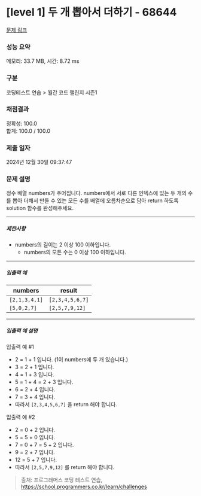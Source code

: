 # [level 1] 두 개 뽑아서 더하기 - 68644 

[문제 링크](https://school.programmers.co.kr/learn/courses/30/lessons/68644) 

### 성능 요약

메모리: 33.7 MB, 시간: 8.72 ms

### 구분

코딩테스트 연습 > 월간 코드 챌린지 시즌1

### 채점결과

정확성: 100.0<br/>합계: 100.0 / 100.0

### 제출 일자

2024년 12월 30일 09:37:47

### 문제 설명

<p style="user-select: auto !important;">정수 배열 numbers가 주어집니다. numbers에서 서로 다른 인덱스에 있는 두 개의 수를 뽑아 더해서 만들 수 있는 모든 수를 배열에 오름차순으로 담아 return 하도록 solution 함수를 완성해주세요.</p>

<hr style="user-select: auto !important;">

<h5 style="user-select: auto !important;">제한사항</h5>

<ul style="user-select: auto !important;">
<li style="user-select: auto !important;">numbers의 길이는 2 이상 100 이하입니다.

<ul style="user-select: auto !important;">
<li style="user-select: auto !important;">numbers의 모든 수는 0 이상 100 이하입니다.</li>
</ul></li>
</ul>

<hr style="user-select: auto !important;">

<h5 style="user-select: auto !important;">입출력 예</h5>
<table class="table" style="user-select: auto !important;">
        <thead style="user-select: auto !important;"><tr style="user-select: auto !important;">
<th style="user-select: auto !important;">numbers</th>
<th style="user-select: auto !important;">result</th>
</tr>
</thead>
        <tbody style="user-select: auto !important;"><tr style="user-select: auto !important;">
<td style="user-select: auto !important;"><code style="user-select: auto !important;">[2,1,3,4,1]</code></td>
<td style="user-select: auto !important;"><code style="user-select: auto !important;">[2,3,4,5,6,7]</code></td>
</tr>
<tr style="user-select: auto !important;">
<td style="user-select: auto !important;"><code style="user-select: auto !important;">[5,0,2,7]</code></td>
<td style="user-select: auto !important;"><code style="user-select: auto !important;">[2,5,7,9,12]</code></td>
</tr>
</tbody>
      </table>
<hr style="user-select: auto !important;">

<h5 style="user-select: auto !important;">입출력 예 설명</h5>

<p style="user-select: auto !important;">입출력 예 #1</p>

<ul style="user-select: auto !important;">
<li style="user-select: auto !important;">2 = 1 + 1 입니다. (1이 numbers에 두 개 있습니다.)</li>
<li style="user-select: auto !important;">3 = 2 + 1 입니다.</li>
<li style="user-select: auto !important;">4 = 1 + 3 입니다.</li>
<li style="user-select: auto !important;">5 = 1 + 4 = 2 + 3 입니다.</li>
<li style="user-select: auto !important;">6 = 2 + 4 입니다.</li>
<li style="user-select: auto !important;">7 = 3 + 4 입니다.</li>
<li style="user-select: auto !important;">따라서 <code style="user-select: auto !important;">[2,3,4,5,6,7]</code> 을 return 해야 합니다.</li>
</ul>

<p style="user-select: auto !important;">입출력 예 #2</p>

<ul style="user-select: auto !important;">
<li style="user-select: auto !important;">2 = 0 + 2 입니다.</li>
<li style="user-select: auto !important;">5 = 5 + 0 입니다.</li>
<li style="user-select: auto !important;">7 = 0 + 7 = 5 + 2 입니다.</li>
<li style="user-select: auto !important;">9 = 2 + 7 입니다.</li>
<li style="user-select: auto !important;">12 = 5 + 7 입니다.</li>
<li style="user-select: auto !important;">따라서 <code style="user-select: auto !important;">[2,5,7,9,12]</code> 를 return 해야 합니다.</li>
</ul>


> 출처: 프로그래머스 코딩 테스트 연습, https://school.programmers.co.kr/learn/challenges